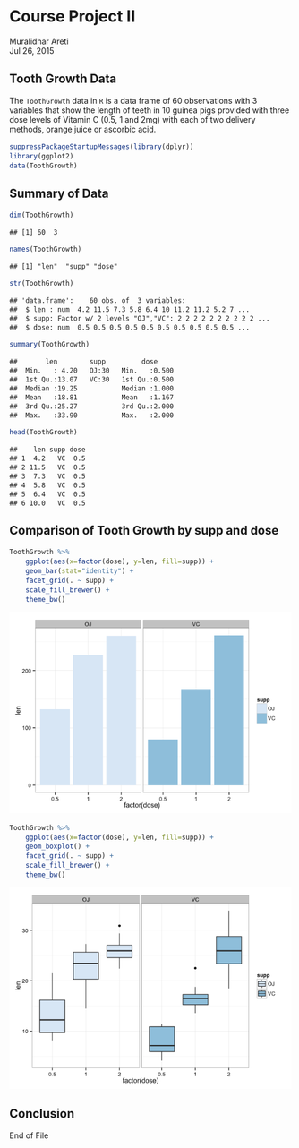 # Course Project II

Muralidhar Areti  
Jul 26, 2015

## Tooth Growth Data
The `ToothGrowth` data in `R` is a data frame of 60 observations with 3 variables that show the length of teeth in 10 guinea pigs provided with three dose levels of Vitamin C (0.5, 1 and 2mg) with each of two delivery methods, orange juice or ascorbic acid. 


```r
suppressPackageStartupMessages(library(dplyr))
library(ggplot2)
data(ToothGrowth)
```

## Summary of Data

```r
dim(ToothGrowth)
```

```
## [1] 60  3
```

```r
names(ToothGrowth)
```

```
## [1] "len"  "supp" "dose"
```

```r
str(ToothGrowth)
```

```
## 'data.frame':	60 obs. of  3 variables:
##  $ len : num  4.2 11.5 7.3 5.8 6.4 10 11.2 11.2 5.2 7 ...
##  $ supp: Factor w/ 2 levels "OJ","VC": 2 2 2 2 2 2 2 2 2 2 ...
##  $ dose: num  0.5 0.5 0.5 0.5 0.5 0.5 0.5 0.5 0.5 0.5 ...
```

```r
summary(ToothGrowth)
```

```
##       len        supp         dose      
##  Min.   : 4.20   OJ:30   Min.   :0.500  
##  1st Qu.:13.07   VC:30   1st Qu.:0.500  
##  Median :19.25           Median :1.000  
##  Mean   :18.81           Mean   :1.167  
##  3rd Qu.:25.27           3rd Qu.:2.000  
##  Max.   :33.90           Max.   :2.000
```

```r
head(ToothGrowth)
```

```
##    len supp dose
## 1  4.2   VC  0.5
## 2 11.5   VC  0.5
## 3  7.3   VC  0.5
## 4  5.8   VC  0.5
## 5  6.4   VC  0.5
## 6 10.0   VC  0.5
```

## Comparison of Tooth Growth by supp and dose

```r
ToothGrowth %>%
    ggplot(aes(x=factor(dose), y=len, fill=supp)) +
    geom_bar(stat="identity") +
    facet_grid(. ~ supp) + 
    scale_fill_brewer() +
    theme_bw()
```

![](CourseProject2_files/figure-html/unnamed-chunk-3-1.png) 


```r
ToothGrowth %>%
    ggplot(aes(x=factor(dose), y=len, fill=supp)) + 
    geom_boxplot() + 
    facet_grid(. ~ supp) + 
    scale_fill_brewer() + 
    theme_bw()
```

![](CourseProject2_files/figure-html/unnamed-chunk-4-1.png) 

## Conclusion


End of File
